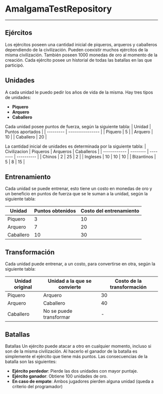 # AmalgamaTestRepository
***

## Ejércitos
Los ejércitos poseen una cantidad inicial de piqueros, arqueros y caballeros
dependiendo
de la civilización. Pueden coexistir muchos ejércitos de la misma civilización.
También poseen 1000 monedas de oro al momento de la creación.
Cada ejército posee un historial de todas las batallas en las que participó.

## Unidades
A cada unidad le puedo pedir los años de vida de la misma.
Hay tres tipos de unidades:
* **Piquero**
* **Arquero**
* **Caballero**

Cada unidad posee puntos de fuerza, según la siguiente tabla:
| Unidad    | Puntos aportados |
| --------- | ---------------- |
| Piquero   | 5                |
| Arquero   | 10               |
| Caballero | 20               |

La cantidad inicial de unidades es determinada por la siguiente tabla:
| Civilizacion | Piqueros | Arqueros | Caballeros |
| ------------ | -------- | -------- | ---------- |
| Chinos       | 2        | 25       | 2          |
| Ingleses     | 10       | 10       | 10         |
| Bizantinos   | 5        | 8        | 15         |


## Entrenamiento
Cada unidad se puede entrenar, esto tiene un costo en monedas de oro y un
beneficio en puntos
de fuerza que se le suman a la unidad, según la siguiente tabla:

| Unidad    | Puntos obtenidos | Costo del entrenamiento |
| --------- | ---------------- | ----------------------- |
| Piquero   | 3                | 10                      |
| Arquero   | 7                | 20                      |
| Caballero | 10               | 30                      |


## Transformación
Cada unidad puede entrenar, a un costo, para convertirse en otra, según la
siguiente tabla:

| Unidad original | Unidad a la que se convierte | Costo de la transformación |
| --------------- | ---------------------------- | ----------------------- |
| Piquero         | Arquero                      | 30                      |
| Arquero         | Caballero                    | 40                      |
| Caballero       | No se puede transformar      | -                       |


## Batallas
Batallas
Un ejército puede atacar a otro en cualquier momento, incluso si son de la misma
civilización. Al hacerlo el ganador de la batalla es simplemente el ejército que tiene más puntos.
Las consecuencias de la batalla son las siguientes:
* **Ejército perdedor**: Pierde las dos unidades con mayor puntaje.
* **Ejército ganador**: Obtiene 100 unidades de oro.
* **En caso de empate**: Ambos jugadores pierden alguna unidad (queda a criterio del programador)
